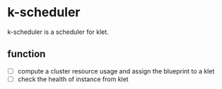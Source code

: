 # k-scheduler

k-scheduler is a scheduler for klet.

## function

- [ ] compute a cluster resource usage and assign the blueprint to a klet
- [ ] check the health of instance from klet